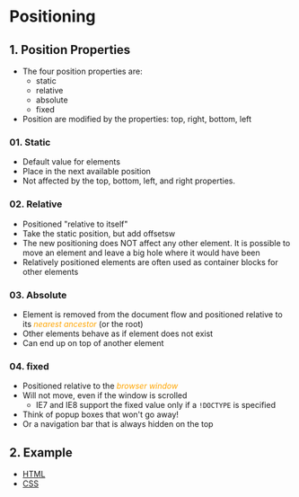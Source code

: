 # Positioning

## 1. Position Properties
* The four position properties are:
    * static
    * relative
    * absolute
    * fixed
* Position are modified by the properties: top, right, bottom, left

### 01. Static
* Default value for elements
* Place in the next available position
* Not affected by the top, bottom, left, and right properties.

### 02. Relative
* Positioned "relative to itself"
* Take the static position, but add offsetsw
* The new positioning does NOT affect any other element. It is possible to move an element and leave a big hole where it would have been
* Relatively positioned elements are often used as container blocks for other elements

### 03. Absolute
* Element is removed from the document flow and positioned relative to its _<font color="orange">nearest ancestor</font>_ (or the root)
* Other elements behave as if element does not exist
* Can end up on top of another element

### 04. fixed
* Positioned relative to the _<font color="orange">browser window</font>_
* Will not move, even if the window is scrolled
    * IE7 and IE8 support the fixed value only if a `!DOCTYPE` is specified
* Think of popup boxes that won't go away!
* Or a navigation bar that is always hidden on the top

## 2. Example

* [HTML](/codes/html/positioning.html)
* [CSS](/codes/css/positioning.css)